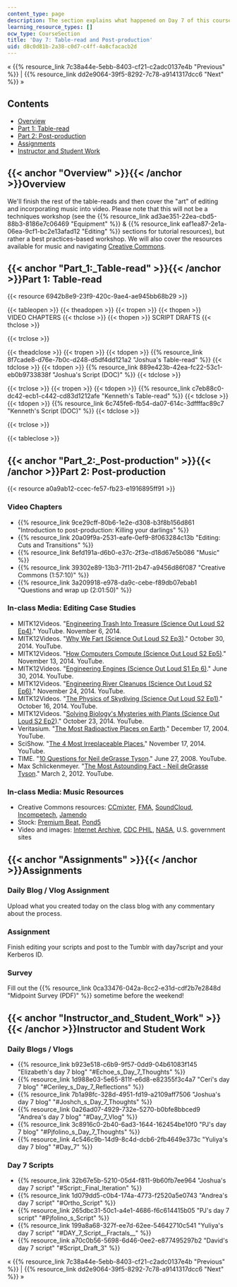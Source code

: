 ```yaml
---
content_type: page
description: The section explains what happened on Day 7 of this course.
learning_resource_types: []
ocw_type: CourseSection
title: 'Day 7: Table-read and Post-production'
uid: d8c0d81b-2a38-c0d7-c4ff-4a8cfacacb2d
---
```


« {{% resource_link 7c38a44e-5ebb-8403-cf21-c2adc0137e4b "Previous" %}} | {{% resource_link dd2e9064-39f5-8292-7c78-a9141317dcc6 "Next" %}} »

Contents
--------

*   [Overview](#Overview)
*   [Part 1: Table-read](#Part_1:_Table-read)
*   [Part 2: Post-production](#Part_2:_Post-production)
*   [Assignments](#Assignments)
*   [Instructor and Student Work](#Instructor_and_Student_Work)

{{< anchor "Overview" >}}{{< /anchor >}}Overview
------------------------------------------------

We'll finish the rest of the table-reads and then cover the "art" of editing and incorporating music into video. Please note that this will not be a techniques workshop (see the {{% resource_link ad3ae351-22ea-cbd5-88b3-8186e7c06469 "Equipment" %}} & {{% resource_link eaf1ea87-2e1a-06ea-9cf1-bc2e13afad12 "Editing" %}} sections for tutorial resources), but rather a best practices-based workshop. We will also cover the resources available for music and navigating [Creative Commons](http://creativecommons.org/).

{{< anchor "Part_1:_Table-read" >}}{{< /anchor >}}Part 1: Table-read
--------------------------------------------------------------------

{{< resource 6942b8e9-23f9-420c-9ae4-ae945bb68b29 >}}

{{< tableopen >}}
{{< theadopen >}}
{{< tropen >}}
{{< thopen >}}
VIDEO CHAPTERS
{{< thclose >}}
{{< thopen >}}
SCRIPT DRAFTS
{{< thclose >}}

{{< trclose >}}

{{< theadclose >}}
{{< tropen >}}
{{< tdopen >}}
{{% resource_link 8f7cade8-d76e-7b0c-d248-d5df4dd121a2 "Joshua's Table-read" %}}
{{< tdclose >}}
{{< tdopen >}}
{{% resource_link 889e423b-42ea-fc22-53c1-eb0b9733838f "Joshua's Script (DOC)" %}}
{{< tdclose >}}

{{< trclose >}}
{{< tropen >}}
{{< tdopen >}}
{{% resource_link c7eb88c0-dc42-ecb1-c442-cd83d1212afe "Kenneth's Table-read" %}}
{{< tdclose >}}
{{< tdopen >}}
{{% resource_link 6c745fe6-fb54-da07-614c-3dffffac89c7 "Kenneth's Script (DOC)" %}}
{{< tdclose >}}

{{< trclose >}}

{{< tableclose >}}

{{< anchor "Part_2:_Post-production" >}}{{< /anchor >}}Part 2: Post-production
------------------------------------------------------------------------------

{{< resource a0a9ab12-ccec-fe57-fb23-e1916895ff91 >}}

### Video Chapters

*   {{% resource_link 9ce29cff-80b6-1e2e-d308-b3f8b156d861 "Introduction to post-production: Killing your darlings" %}}
*   {{% resource_link 20a09f9a-2531-eafe-0ef9-8f063284c13b "Editing: Cuts and Transitions" %}}
*   {{% resource_link 8efd191a-d6b0-e37c-2f3e-d18d67e5b086 "Music" %}}
*   {{% resource_link 39302e89-13b3-7f11-2b47-a9456d86f087 "Creative Commons (1:57:10)" %}}
*   {{% resource_link 3a209918-e978-da9c-cebe-f89db07ebab1 "Questions and wrap up (2:01:50)" %}}

### In-class Media: Editing Case Studies

*   MITK12Videos. "[Engineering Trash Into Treasure (Science Out Loud S2 Ep4)](https://youtu.be/GzhFgEYiVyY)." YouTube. November 6, 2014.
*   MITK12Videos. "[Why We Fart (Science Out Loud S2 Ep3)](https://youtu.be/R1kxajH629A)." October 30, 2014. YouTube.
*   MITK12Videos. "[How Computers Compute (Science Out Loud S2 Ep5)](https://youtu.be/8cVsgFN3hSM)." November 13, 2014. YouTube.
*   MITK12Videos. "[Engineering Engines (Science Out Loud S1 Ep 6)](https://youtu.be/y2vzH1MjRqQ)." June 30, 2014. YouTube.
*   MITK12Videos. "[Engineering River Cleanups (Science Out Loud S2 Ep6)](https://youtu.be/oiHNdcdU1pM)." November 24, 2014. YouTube.
*   MITK12Videos. "[The Physics of Skydiving (Science Out Loud S2 Ep1)](https://youtu.be/qEWCRKxhEZo)." October 16, 2014. YouTube.
*   MITK12Videos. "[Solving Biology's Mysteries with Plants (Science Out Loud S2 Ep2](https://youtu.be/K9mhXBOhuHU))." October 23, 2014. YouTube.
*   Veritasium. "[The Most Radioactive Places on Earth](https://youtu.be/TRL7o2kPqw0)." December 17, 2004. YouTube.
*   SciShow. "[The 4 Most Irreplaceable Places.](https://youtu.be/nsp2VLsie_E)" November 17, 2014. YouTube.
*   TIME. "[10 Questions for Neil deGrasse Tyson](https://youtu.be/wiOwqDmacJo)." June 27, 2008. YouTube.
*   Max Schlickenmeyer. "[The Most Astounding Fact - Neil deGrasse Tyson](https://youtu.be/9D05ej8u-gU)." March 2, 2012. YouTube.

### In-class Media: Music Resources

*   Creative Commons resources: [CCmixter](http://ccmixter.org/), [FMA](http://freemusicarchive.org/), [SoundCloud](https://soundcloud.com/), [Incompetech](http://incompetech.com/), [Jamendo](https://www.jamendo.com/)
*   Stock: [Premium Beat,](http://www.premiumbeat.com/stock-music) [Pond5](http://www.pond5.com/)
*   Video and images: [Internet Archive](https://archive.org/details/stock_footage), [CDC PHIL](http://phil.cdc.gov/Phil/home.asp), [NASA](https://www.nasa.gov/multimedia/imagegallery/index.html), U.S. government sites

{{< anchor "Assignments" >}}{{< /anchor >}}Assignments
------------------------------------------------------

### Daily Blog / Vlog Assignment

Upload what you created today on the class blog with any commentary about the process.

### Assignment

Finish editing your scripts and post to the Tumblr with day7script and your Kerberos ID.

### Survey

Fill out the {{% resource_link 0ca33476-042a-8cc2-e31d-cdf2b7e2848d "Midpoint Survey (PDF)" %}} sometime before the weekend!

{{< anchor "Instructor_and_Student_Work" >}}{{< /anchor >}}Instructor and Student Work
--------------------------------------------------------------------------------------

### Daily Blogs / Vlogs

*   {{% resource_link b923e518-c6b9-9f57-0dd9-04b61083f145 "Elizabeth's day 7 blog" "#Echoe_s_Day_7_Thoughts" %}}
*   {{% resource_link 1d988e03-5e65-811f-e6d8-e82355f3c4a7 "Ceri's day 7 blog" "#Ceriley_s_Day_7_Reflections" %}}
*   {{% resource_link 7b1a98fc-328d-4951-fd19-a2109aff7506 "Joshua's day 7 blog" "#Joshch_s_Day_7_Thoughts" %}}
*   {{% resource_link 0a26ad07-4929-732e-5270-b0bfe8bbced9 "Andrea's day 7 blog" "#Day_7_Vlog" %}}
*   {{% resource_link 3c8916c0-2b40-6ad3-1644-162454be10f0 "PJ's day 7 blog" "#Pjfolino_s_Day_7_Thoughts" %}}
*   {{% resource_link 4c546c9b-14d9-8c4d-dcb6-2fb4649e373c "Yuliya's day 7 blog" "#Day_7" %}}

### Day 7 Scripts

*   {{% resource_link 32b67e5b-5210-05d4-f811-9b60fb7ee964 "Joshua's day 7 script" "#Script:_Final_Iteration" %}}
*   {{% resource_link 1d079dd5-c0b4-174a-4773-f2520a5e0743 "Andrea's day 7 script" "#Ortho_Script" %}}
*   {{% resource_link 265dbc31-50c1-a4e1-4686-f6c614415b05 "PJ's day 7 script" "#Pjfolino_s_Script" %}}
*   {{% resource_link 199a8a68-327f-ee7d-62ee-54642710c541 "Yuliya's day 7 script" "#DAY_7_Script__Fractals__" %}}
*   {{% resource_link a70c0b56-5698-6d46-0ee2-e877495297b2 "David's day 7 script" "#Script_Draft_3" %}}

« {{% resource_link 7c38a44e-5ebb-8403-cf21-c2adc0137e4b "Previous" %}} | {{% resource_link dd2e9064-39f5-8292-7c78-a9141317dcc6 "Next" %}} »